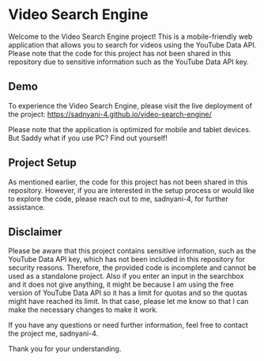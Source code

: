 # Video Search Engine
Welcome to the Video Search Engine project! This is a mobile-friendly web application that allows you to search for videos using the YouTube Data API. Please note that the code for this project has not been shared in this repository due to sensitive information such as the YouTube Data API key.

## Demo
To experience the Video Search Engine, please visit the live deployment of the project: https://sadnyani-4.github.io/video-search-engine/

Please note that the application is optimized for mobile and tablet devices. But Saddy what if you use PC? Find out yourself!

## Project Setup
As mentioned earlier, the code for this project has not been shared in this repository. However, if you are interested in the setup process or would like to explore the code, please reach out to me, sadnyani-4, for further assistance.

## Disclaimer
Please be aware that this project contains sensitive information, such as the YouTube Data API key, which has not been included in this repository for security reasons. Therefore, the provided code is incomplete and cannot be used as a standalone project.
Also if you enter an input in the searchbox and it does not give anything, it might be because I am using the free version of YouTube Data API so it has a limit for quotas and so the quotas might have reached its limit. In that case, please let me know so that I can make the necessary changes to make it work.

If you have any questions or need further information, feel free to contact the project me, sadnyani-4.

Thank you for your understanding.
